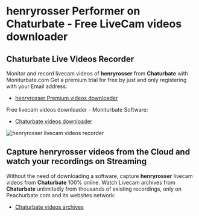 # henryrosser Performer on Chaturbate - Free LiveCam videos downloader

## Chaturbate Live Videos Recorder

Monitor and record livecam videos of **henryrosser** from **Chaturbate** with Moniturbate.com
Get a premium trial for free by just and only registering with your Email address:
* [henryrosser Premium videos downloader](https://moniturbate.com/request-demo-licence-key.html)

Free livecam videos downloader - Moniturbate Software:
* [Chaturbate videos downloader](https://moniturbate.com/moniturbate-download-software.html)

![henryrosser livecam videos recorder](https://peachurnet.com/templates/moniturbate-software.png)


## Capture henryrosser videos from the Cloud and watch your recordings on Streaming

Without the need of downloading a software, capture **henryrosser** livecam videos from **Chaturbate** 100% online.
Watch Livecam archives from **Chaturbate** unlimitedly from thousands of existing recordings, only on Peachurbate.com and its websites network:
* [Chaturbate videos archives](https://peachurnet.com/)